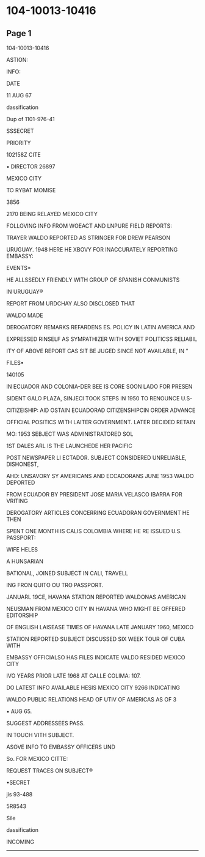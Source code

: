 # 104-10013-10416

## Page 1

104-10013-10416

ASTION:

INFO:

DATE

11 AUG 67

dassification

Dup of 1101-976-41

SSSECRET

PRIORITY

102158Z CITE

• DIRECTOR 26897

MEXICO CITY

TO RYBAT MOMISE

3856

2170 BEING RELAYED MEXICO CITY

FOLLOVING INFO FROM WOEACT AND LNPURE FIELD REPORTS:

TRAYER WALDO REPORTED AS STRINGER FOR DREW PEARSON

URUGUAY. 1948 HERE HE XBOVY FOR INACCURATELY REPORTING EMBASSY:

EVENTS*

HE ALLSSEDLY FRIENDLY WITH GROUP OF SPANISH CONMUNISTS

IN URUGUAY®

REPORT FROM URDCHAY ALSO DISCLOSED THAT

WALDO MADE

DEROGATORY REMARKS REFARDENS ES. POLICY IN LATIN AMERICA AND

EXPRESSED RINSELF AS SYMPATHIZER WITH SOVIET POLITICSS RELIABIL

ITY OF ABOVE REPORT CAS SIT BE JUGED SINCE NOT AVAILABLE, IN "

FILES•

140105

IN ECUADOR AND COLONIA-DER BEE IS CORE SOON LADO FOR PRESEN

SIDENT GALO PLAZA, SINJECI TOOK STEPS IN 1950 TO RENOUNCE U.S-

CITIZEISHIP: AID OSTAIN ECUADORAD CITIZENSHIPCIN ORDER ADVANCE

OFFICIAL POSITICS WITH LAITER GOVERNMENT. LATER DECIDED RETAIN

MO: 1953 SEBJECT WAS ADMINISTRATORED SOL

1ST DALES ARL IS THE LAUNCHEDE HER PACIFIC

POST NEWSPAPER LI ECTADOR. SUBJECT CONSIDERED UNRELIABLE, DISHONEST,

AHD: UNSAVORY SY AMERICANS AND ECCADORANS JUNE 1953 WALDO DEPORTED

FROM ECUADOR BY PRESIDENT JOSE MARIA VELASCO IBARRA FOR VRITING

DEROGATORY ARTICLES CONCERRING ECUADORAN GOVERNMENT HE THEN

SPENT ONE MONTH IS CALIS COLOMBIA WHERE HE RE ISSUED U.S. PASSPORT:

WIFE HELES

A HUNSARIAN

BATIONAL, JOINED SUBJECT IN CALI, TRAVELL

ING FRON QUITO OU TRO PASSPORT.

JANUARL 19CE, HAVANA STATION REPORTED WALDONAS AMERICAN

NEUSMAN FROM MEXICO CITY IN HAVANA WHO MIGHT BE OFFERED EDITORSHIP

OF ENGLISH LAISEASE TIMES OF HAVANA LATE JANUARY 1960, MEXICO

STATION REPORTED SUBJECT DISCUSSED SIX WEEK TOUR OF CUBA WITH

EMBASSY OFFICIALSO HAS FILES INDICATE VALDO RESIDED MEXICO CITY

IVO YEARS PRIOR LATE 1968 AT CALLE COLIMA: 107.

DO LATEST INFO AVAILABLE HESIS MEXICO CITY 9266 INDICATING

WALDO PUBLIC RELATIONS HEAD OF UTIV OF AMERICAS AS OF 3

• AUG 65.

SUGGEST ADDRESSEES PASS.

IN TOUCH VITH SUBJECT.

ASOVE INFO TO EMBASSY OFFICERS UND

So. FOR MEXICO CITTE:

REQUEST TRACES ON SUBJECT®

•SECRET

jis 93-488

5R8543

Sile

dassification

INCOMING

---

